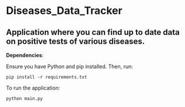 # Diseases_Data_Tracker
Application where you can find up to date data on positive tests of various diseases.
---
**Dependencies**:

Ensure you have Python and pip installed. Then, run:

```pip install -r requirements.txt```

To run the application:

```python main.py```
